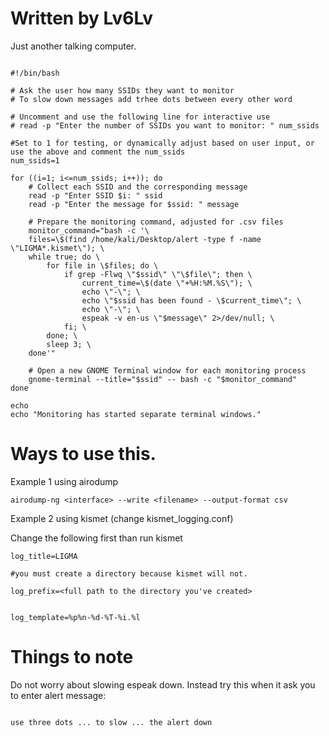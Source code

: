 # Written by Lv6Lv

Just another talking computer.

```

#!/bin/bash

# Ask the user how many SSIDs they want to monitor
# To slow down messages add trhee dots between every other word

# Uncomment and use the following line for interactive use
# read -p "Enter the number of SSIDs you want to monitor: " num_ssids

#Set to 1 for testing, or dynamically adjust based on user input, or use the above and comment the num_ssids
num_ssids=1 

for ((i=1; i<=num_ssids; i++)); do
    # Collect each SSID and the corresponding message
    read -p "Enter SSID $i: " ssid
    read -p "Enter the message for $ssid: " message

    # Prepare the monitoring command, adjusted for .csv files
    monitor_command="bash -c '\
    files=\$(find /home/kali/Desktop/alert -type f -name \"LIGMA*.kismet\"); \
    while true; do \
        for file in \$files; do \
            if grep -Flwq \"$ssid\" \"\$file\"; then \
            	current_time=\$(date \"+%H:%M.%S\"); \
            	echo \"-\"; \
            	echo \"$ssid has been found - \$current_time\"; \
            	echo \"-\"; \
                espeak -v en-us \"$message\" 2>/dev/null; \
            fi; \
        done; \
        sleep 3; \
    done'"

    # Open a new GNOME Terminal window for each monitoring process
    gnome-terminal --title="$ssid" -- bash -c "$monitor_command"
done

echo
echo "Monitoring has started separate terminal windows."

```
# Ways to use this.

Example 1 using airodump
```
airodump-ng <interface> --write <filename> --output-format csv
```

Example 2 using kismet (change kismet_logging.conf)

Change the following first than run kismet
```
log_title=LIGMA

#you must create a directory because kismet will not.

log_prefix=<full path to the directory you've created>


log_template=%p%n-%d-%T-%i.%l
```
# Things to note
Do not worry about slowing espeak down.
Instead try this when it ask you to enter alert message:
```

use three dots ... to slow ... the alert down
```
